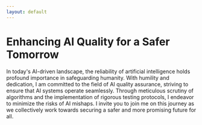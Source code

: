 ```yaml
---
layout: default
---
```


# Enhancing AI Quality for a Safer Tomorrow

In today's AI-driven landscape, the reliability of artificial intelligence holds profound importance in safeguarding humanity. With humility and dedication, I am committed to the field of AI quality assurance, striving to ensure that AI systems operate seamlessly. Through meticulous scrutiny of algorithms and the implementation of rigorous testing protocols, I endeavor to minimize the risks of AI mishaps. I invite you to join me on this journey as we collectively work towards securing a safer and more promising future for all.
